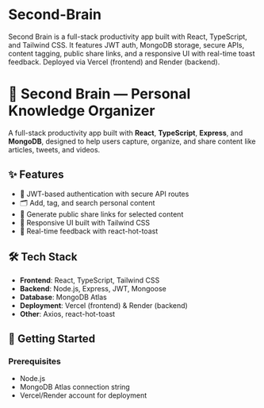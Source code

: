 # Second-Brain
Second Brain is a full-stack productivity app built with React, TypeScript, and Tailwind CSS. It features JWT auth, MongoDB storage, secure APIs, content tagging, public share links, and a responsive UI with real-time toast feedback. Deployed via Vercel (frontend) and Render (backend).

# 🧠 Second Brain — Personal Knowledge Organizer

A full-stack productivity app built with **React**, **TypeScript**, **Express**, and **MongoDB**, designed to help users capture, organize, and share content like articles, tweets, and videos.

## ✨ Features

- 🔐 JWT-based authentication with secure API routes
- 🗂️ Add, tag, and search personal content
- 🔗 Generate public share links for selected content
- 🎨 Responsive UI built with Tailwind CSS
- 🍞 Real-time feedback with react-hot-toast

## 🛠️ Tech Stack

- **Frontend**: React, TypeScript, Tailwind CSS
- **Backend**: Node.js, Express, JWT, Mongoose
- **Database**: MongoDB Atlas
- **Deployment**: Vercel (frontend) & Render (backend)
- **Other**: Axios, react-hot-toast

## 🚀 Getting Started

### Prerequisites

- Node.js
- MongoDB Atlas connection string
- Vercel/Render account for deployment

